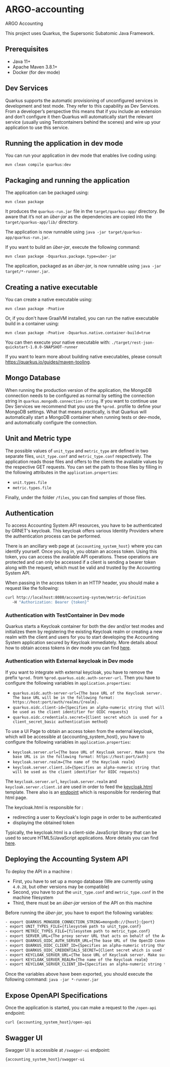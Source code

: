 # ARGO-accounting
ARGO Accounting

This project uses Quarkus, the Supersonic Subatomic Java Framework.

## Prerequisites

-   Java 11+
-   Apache Maven 3.8.1+
-   Docker (for dev mode)

## Dev Services

Quarkus supports the automatic provisioning of unconfigured services in development and test mode. 
They refer to this capability as Dev Services. 
From a developer’s perspective this means that if you include an extension and don’t configure it then Quarkus will automatically start the relevant service (usually using Testcontainers behind the scenes) 
and wire up your application to use this service.

## Running the application in dev mode

You can run your application in dev mode that enables live coding using:
```shell script
mvn clean compile quarkus:dev
```

## Packaging and running the application

The application can be packaged using:
```shell script
mvn clean package
```
It produces the `quarkus-run.jar` file in the `target/quarkus-app/` directory.
Be aware that it’s not an _über-jar_ as the dependencies are copied into the `target/quarkus-app/lib/` directory.

The application is now runnable using `java -jar target/quarkus-app/quarkus-run.jar`.

If you want to build an _über-jar_, execute the following command:
```shell script
mvn clean package -Dquarkus.package.type=uber-jar
```

The application, packaged as an _über-jar_, is now runnable using `java -jar target/*-runner.jar`.

## Creating a native executable

You can create a native executable using:
```shell script
mvn clean package -Pnative
```

Or, if you don't have GraalVM installed, you can run the native executable build in a container using:
```shell script
mvn clean package -Pnative -Dquarkus.native.container-build=true
```

You can then execute your native executable with: `./target/rest-json-quickstart-1.0.0-SNAPSHOT-runner`

If you want to learn more about building native executables, please consult https://quarkus.io/guides/maven-tooling.

## Mongo Database

When running the production version of the application, the MongoDB connection needs to be configured as normal by setting the connection string in `quarkus.mongodb.connection-string`.
If you want to continue use Dev Services we recommend that you use the `%prod.` profile to define your MongoDB settings. What that means practically, is that Quarkus
will automatically start a MongoDB container when running tests or dev-mode, and automatically configure the connection.

## Unit and Metric type

The possible values of `unit_type` and `metric_type` are defined in two separate files, `unit_type.conf` and `metric_type.conf` respectively.
The application reads those files and offers to the clients the available values by the respective GET requests.
You can set the path to those files by filling in the following attributes in the `application.properties`:
-   `unit.types.file`
-   `metric.types.file`

Finally, under the folder `/files`, you can find samples of those files.

## Authentication

To access Accounting System API resources, you have to be authenticated by GRNET's keycloak.
This keycloak offers various Identity Providers where the authentication process can be performed.

There is an ancillary web page at `{accounting_system_host}` where you can identify yourself.
Once you log in, you obtain an access token. Using this token, you can access the available API operations.
These operations are protected and can only be accessed if a client is sending a bearer token along with the request,
which must be valid and trusted by the Accounting System API.

When passing in the access token in an HTTP header, you should make a request like the following:

```bash
curl http://localhost:8080/accounting-system/metric-definition
   -H "Authorization: Bearer {token}"
```
### Authentication with TestContainer in Dev mode

Quarkus starts a Keycloak container for both the dev and/or test modes and initializes them by registering the existing Keycloak realm or 
creating a new realm with the client and users for you to start developing the Accounting System application secured by Keycloak immediately. 
More details about how to obtain access tokens in dev mode you can find [here](https://quarkus.io/guides/security-openid-connect-dev-services).

### Authentication with External keycloak in Dev mode

If you want to integrate with external keycloak, you have to remove the prefix `%prod.` from `%prod.quarkus.oidc.auth-server-url`. 
Then you have to configure the following variables in `application.properties`:
-   `quarkus.oidc.auth-server-url={The base URL of the Keycloak server. The base URL will be in the following format: https://host:port/auth/realms/{realm}.`
-   `quarkus.oidc.client-id={Specifies an alpha-numeric string that will be used as the client identifier for OIDC requests}`
-   `quarkus.oidc.credentials.secret={Client secret which is used for a client_secret_basic authentication method}`

To use a UI Page to obtain an access token from the external keycloak, which will be accessible at {accounting_system_host}, you have to configure the following variables in `application.properties`:

-   `keycloak.server.url={The base URL of Keycloak server. Make sure the base URL is in the following format: https://host:port/auth}`
-   `keycloak.server.realm={The name of the Keycloak realm}`
-   `keycloak.server.client.id={Specifies an alpha-numeric string that will be used as the client identifier for OIDC requests}`

The `keycloak.server.url`, `keycloak.server.realm` and `keycloak.server.client.id` are used in order to feed the [keycloak.html](src/main/resources/templates/keycloak.html) template.
There also is an [endpoint](src/main/java/org/accounting/system/templates/KeycloakClientTemplate.java) which is responsible for rendering that html page. 

The keycloak.html is responsible for :
-   redirecting a user to Keycloak's login page in order to be authenticated
-   displaying the obtained token

Typically, the keycloak.html is a client-side JavaScript library that can be used to secure HTML5/JavaScript applications. More details you can find [here](https://github.com/keycloak/keycloak-documentation/blob/main/securing_apps/topics/oidc/javascript-adapter.adoc).

## Deploying the Accounting System API

To deploy the API in a machine :

-   First, you have to set up a mongo database (We are currently using `4.0.28`, but other versions may be compatible)
-   Second, you have to put the `unit_type.conf` and `metric_type.conf` in the machine filesystem
-   Third, there must be an _über-jar_ version of the API on this machine

Before running the _über-jar_, you have to export the following variables:
```bash
- export QUARKUS_MONGODB_CONNECTION_STRING=mongodb://{host}:{port}
- export UNIT_TYPES_FILE={filesystem path to unit_type.conf}
- export METRIC_TYPES_FILE={filesystem path to metric_type.conf}
- export SERVER_URL={The proxy server URL that acts on behalf of the Accounting System}
- export QUARKUS_OIDC_AUTH_SERVER_URL={The base URL of the OpenID Connect (OIDC) server. Note if you work with Keycloak OIDC server, make sure the base URL is in the following format: https://host:port/auth/realms/{realm} where {realm} has to be replaced by the name of the Keycloak realm}
- export QUARKUS_OIDC_CLIENT_ID={Specifies an alpha-numeric string that will be used as the client identifier for OIDC requests}
- export QUARKUS_OIDC_CREDENTIALS_SECRET={Client secret which is used for a client_secret_basic authentication method}
- export KEYCLOAK_SERVER_URL={The base URL of Keycloak server. Make sure the base URL is in the following format: https://host:port/auth}
- export KEYCLOAK_SERVER_REALM={The name of the Keycloak realm}
- export KEYCLOAK_SERVER_CLIENT_ID={Specifies an alpha-numeric string that will be used as the client identifier for OIDC requests}
```

Once the variables above have been exported, you should execute the following command:
`java -jar *-runner.jar`

## Expose OpenAPI Specifications

Once the application is started, you can make a request to the `/open-api` endpoint:

`curl {accounting_system_host}/open-api`

## Swagger UI

Swagger UI is accessible at `/swagger-ui` endpoint:

`{accounting_system_host}/swagger-ui`